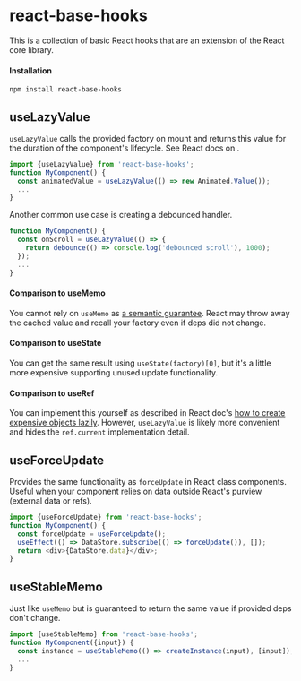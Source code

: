 # react-base-hooks

This is a collection of basic React hooks that are an extension of the React core library.

#### Installation

```
npm install react-base-hooks
```

## useLazyValue

`useLazyValue` calls the provided factory on mount and returns this value for the duration of the component's lifecycle. See React docs on .

```js
import {useLazyValue} from 'react-base-hooks';
function MyComponent() {
  const animatedValue = useLazyValue(() => new Animated.Value());
  ...
}
```

Another common use case is creating a debounced handler.

```js
function MyComponent() {
  const onScroll = useLazyValue(() => {
    return debounce(() => console.log('debounced scroll'), 1000);
  });
  ...
}
```

#### Comparison to useMemo

You cannot rely on `useMemo` as [a semantic guarantee](https://reactjs.org/docs/hooks-reference.html#usememo). React may throw away the cached value and recall your factory even if deps did not change.

#### Comparison to useState

You can get the same result using `useState(factory)[0]`, but it's a little more expensive supporting unused update functionality.

#### Comparison to useRef
You can implement this yourself as described in React doc's [how to create expensive objects lazily](https://reactjs.org/docs/hooks-faq.html#how-to-create-expensive-objects-lazily). However, `useLazyValue` is likely more convenient and hides the `ref.current` implementation detail.

## useForceUpdate

Provides the same functionality as `forceUpdate` in React class components. Useful when your component relies on data outside React's purview (external data or refs).

```js
import {useForceUpdate} from 'react-base-hooks';
function MyComponent() {
  const forceUpdate = useForceUpdate();
  useEffect(() => DataStore.subscribe(() => forceUpdate()), []);
  return <div>{DataStore.data}</div>;
}
```

## useStableMemo

Just like `useMemo` but is guaranteed to return the same value if provided deps don't change.

```js
import {useStableMemo} from 'react-base-hooks';
function MyComponent({input}) {
  const instance = useStableMemo(() => createInstance(input), [input]);
  ...
}
```
